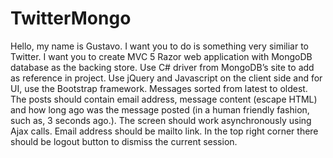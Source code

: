 # TwitterMongo

Hello, my name is Gustavo. I want you to do is something very similiar to Twitter.
I want you to create MVC 5 Razor web application with MongoDB database as the backing store.
Use C# driver from MongoDB’s site to add as reference in project.
Use jQuery and Javascript on the client side and for UI, use the Bootstrap framework. 
Messages sorted from latest to oldest.
The posts should contain email address, message content (escape HTML) and how long ago was the message 
posted (in a human friendly fashion, such as, 3 seconds ago.). 
The screen should work asynchronously using Ajax calls. 
Email address should be mailto link. In the top right corner there should be logout button to dismiss the current session.
